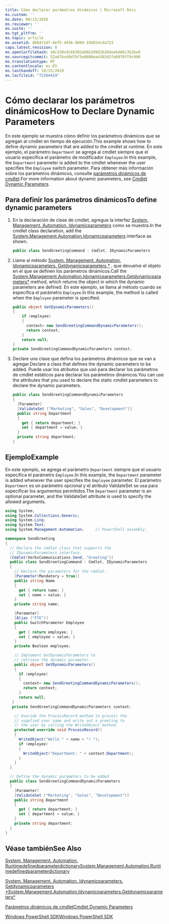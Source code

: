 ```yaml
---
title: Cómo declarar parámetros dinámicos | Microsoft Docs
ms.custom: ''
ms.date: 09/13/2016
ms.reviewer: ''
ms.suite: ''
ms.tgt_pltfrm: ''
ms.topic: article
ms.assetid: db04f1df-def5-4456-8869-336024cda723
caps.latest.revision: 8
ms.openlocfilehash: a9c530cdc66302eb6b3d9d2b284eeb486c3b2ba9
ms.sourcegitcommit: 52a67bcd9d7bf3e8600ea4302d1fa8970ff9c998
ms.translationtype: MT
ms.contentlocale: es-ES
ms.lasthandoff: 10/15/2019
ms.locfileid: "72364424"
---
```

# <a name="how-to-declare-dynamic-parameters"></a><span data-ttu-id="d23a3-102">Cómo declarar los parámetros dinámicos</span><span class="sxs-lookup"><span data-stu-id="d23a3-102">How to Declare Dynamic Parameters</span></span>

<span data-ttu-id="d23a3-103">En este ejemplo se muestra cómo definir los parámetros dinámicos que se agregan al cmdlet en tiempo de ejecución.</span><span class="sxs-lookup"><span data-stu-id="d23a3-103">This example shows how to define dynamic parameters that are added to the cmdlet at runtime.</span></span> <span data-ttu-id="d23a3-104">En este ejemplo, el parámetro `Department` se agrega al cmdlet siempre que el usuario especifica el parámetro de modificador `Employee`.</span><span class="sxs-lookup"><span data-stu-id="d23a3-104">In this example, the `Department` parameter is added to the cmdlet whenever the user specifies the `Employee` switch parameter.</span></span> <span data-ttu-id="d23a3-105">Para obtener más información sobre los parámetros dinámicos, consulte [parámetros dinámicos de cmdlet](./cmdlet-dynamic-parameters.md).</span><span class="sxs-lookup"><span data-stu-id="d23a3-105">For more information about dynamic parameters, see [Cmdlet Dynamic Parameters](./cmdlet-dynamic-parameters.md).</span></span>

## <a name="to-define-dynamic-parameters"></a><span data-ttu-id="d23a3-106">Para definir los parámetros dinámicos</span><span class="sxs-lookup"><span data-stu-id="d23a3-106">To define dynamic parameters</span></span>

1. <span data-ttu-id="d23a3-107">En la declaración de clase de cmdlet, agregue la interfaz [System. Management. Automation. Idynamicparameters](/dotnet/api/System.Management.Automation.IDynamicParameters) como se muestra.</span><span class="sxs-lookup"><span data-stu-id="d23a3-107">In the cmdlet class declaration, add the [System.Management.Automation.Idynamicparameters](/dotnet/api/System.Management.Automation.IDynamicParameters) interface as shown.</span></span>

   ```csharp
   public class SendGreetingCommand : Cmdlet, IDynamicParameters
   ```

2. <span data-ttu-id="d23a3-108">Llame al método [System. Management. Automation. Idynamicparameters. Getdynamicparameters \*](/dotnet/api/System.Management.Automation.IDynamicParameters.GetDynamicParameters) , que devuelve el objeto en el que se definen los parámetros dinámicos.</span><span class="sxs-lookup"><span data-stu-id="d23a3-108">Call the [System.Management.Automation.Idynamicparameters.Getdynamicparameters\*](/dotnet/api/System.Management.Automation.IDynamicParameters.GetDynamicParameters) method, which returns the object in which the dynamic parameters are defined.</span></span> <span data-ttu-id="d23a3-109">En este ejemplo, se llama al método cuando se especifica el parámetro `Employee`.</span><span class="sxs-lookup"><span data-stu-id="d23a3-109">In this example, the method is called when the `Employee` parameter is specified.</span></span>

   ```csharp
   public object GetDynamicParameters()
   {
       if (employee)
       {
         context= new SendGreetingCommandDynamicParameters();
         return context;
       }
       return null;
   }
   private SendGreetingCommandDynamicParameters context;
   ```

3. <span data-ttu-id="d23a3-110">Declare una clase que defina los parámetros dinámicos que se van a agregar.</span><span class="sxs-lookup"><span data-stu-id="d23a3-110">Declare a class that defines the dynamic parameters to be added.</span></span> <span data-ttu-id="d23a3-111">Puede usar los atributos que usó para declarar los parámetros de cmdlet estáticos para declarar los parámetros dinámicos.</span><span class="sxs-lookup"><span data-stu-id="d23a3-111">You can use the attributes that you used to declare the static cmdlet parameters to declare the dynamic parameters.</span></span>

   ```csharp
   public class SendGreetingCommandDynamicParameters
   {
     [Parameter]
     [ValidateSet ("Marketing", "Sales", "Development")]
     public string Department
     {
       get { return department; }
       set { department = value; }
     }
     private string department;
   }
   ```

## <a name="example"></a><span data-ttu-id="d23a3-112">Ejemplo</span><span class="sxs-lookup"><span data-stu-id="d23a3-112">Example</span></span>

<span data-ttu-id="d23a3-113">En este ejemplo, se agrega el parámetro `Department` siempre que el usuario especifica el parámetro `Employee`.</span><span class="sxs-lookup"><span data-stu-id="d23a3-113">In this example, the `Department` parameter is added whenever the user specifies the `Employee` parameter.</span></span> <span data-ttu-id="d23a3-114">El parámetro `Department` es un parámetro opcional y el atributo ValidateSet se usa para especificar los argumentos permitidos.</span><span class="sxs-lookup"><span data-stu-id="d23a3-114">The `Department` parameter is an optional parameter, and the ValidateSet attribute is used to specify the allowed arguments.</span></span>

```csharp
using System;
using System.Collections.Generic;
using System.Linq;
using System.Text;
using System.Management.Automation;     // PowerShell assembly.

namespace SendGreeting
{
  // Declare the cmdlet class that supports the
  // IDynamicParameters interface.
  [Cmdlet(VerbsCommunications.Send, "Greeting")]
  public class SendGreetingCommand : Cmdlet, IDynamicParameters
  {
    // Declare the parameters for the cmdlet.
    [Parameter(Mandatory = true)]
    public string Name
    {
      get { return name; }
      set { name = value; }
    }
    private string name;

    [Parameter]
    [Alias ("FTE")]
    public SwitchParameter Employee
    {
      get { return employee; }
      set { employee = value; }
    }
    private Boolean employee;

    // Implement GetDynamicParameters to
    // retrieve the dynamic parameter.
    public object GetDynamicParameters()
    {
      if (employee)
      {
        context= new SendGreetingCommandDynamicParameters();
        return context;
      }
      return null;
   }
   private SendGreetingCommandDynamicParameters context;

    // Overide the ProcessRecord method to process the
    // supplied user name and write out a greeting to
    // the user by calling the WriteObject method.
    protected override void ProcessRecord()
    {
      WriteObject("Hello " + name + "! ");
      if (employee)
      {
        WriteObject("Department: " + context.Department);
      }
    }
  }

  // Define the dynamic parameters to be added
  public class SendGreetingCommandDynamicParameters
  {
    [Parameter]
    [ValidateSet ("Marketing", "Sales", "Development")]
    public string Department
    {
      get { return department; }
      set { department = value; }
    }
    private string department;
  }
}
```

## <a name="see-also"></a><span data-ttu-id="d23a3-115">Véase también</span><span class="sxs-lookup"><span data-stu-id="d23a3-115">See Also</span></span>

[<span data-ttu-id="d23a3-116">System. Management. Automation. Runtimedefinedparameterdictionary</span><span class="sxs-lookup"><span data-stu-id="d23a3-116">System.Management.Automation.Runtimedefinedparameterdictionary</span></span>](/dotnet/api/System.Management.Automation.RuntimeDefinedParameterDictionary)

[<span data-ttu-id="d23a3-117">System. Management. Automation. Idynamicparameters. Getdynamicparameters \*</span><span class="sxs-lookup"><span data-stu-id="d23a3-117">System.Management.Automation.Idynamicparameters.Getdynamicparameters\*</span></span>](/dotnet/api/System.Management.Automation.IDynamicParameters.GetDynamicParameters)

[<span data-ttu-id="d23a3-118">Parámetros dinámicos de cmdlet</span><span class="sxs-lookup"><span data-stu-id="d23a3-118">Cmdlet Dynamic Parameters</span></span>](./cmdlet-dynamic-parameters.md)

[<span data-ttu-id="d23a3-119">Windows PowerShell SDK</span><span class="sxs-lookup"><span data-stu-id="d23a3-119">Windows PowerShell SDK</span></span>](../windows-powershell-reference.md)